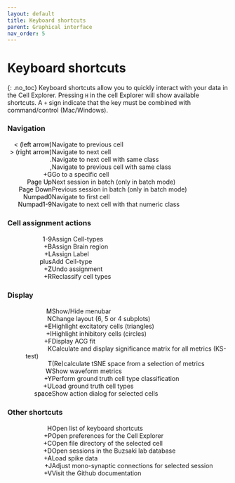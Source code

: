 ```yaml
---
layout: default
title: Keyboard shortcuts
parent: Graphical interface
nav_order: 5
---
```

<style>
dl {
    padding: 0.1em;
  }
  dt {
    float: left;
    clear: left;
    width: 100px;
    text-align: right;
    color: black;
  }
  }
  dd {
    margin: 0 0 0 110px;
    padding: 0 0 0.5em 0;
  }
</style>

# Keyboard shortcuts
{: .no_toc}
Keyboard shortcuts allow you to quickly interact with your data in the Cell Explorer. Pressing `H` in the cell Explorer will show available shortcuts. A `+` sign indicate that the key must be combined with command/control (Mac/Windows).

### Navigation
<dl>
  <dt>< (left arrow)</dt>
  <dd>Navigate to previous cell</dd>
  <dt>> (right arrow)</dt>
  <dd>Navigate to next cell</dd>
  <dt>.</dt>
  <dd>Navigate to next cell with same class</dd>
  <dt>,</dt>
  <dd>Navigate to previous cell with same class</dd>
  <dt>+G</dt>
  <dd>Go to a specific cell</dd>
  <dt>Page Up</dt>
  <dd>Next session in batch (only in batch mode)</dd>
  <dt>Page Down</dt>
  <dd>Previous session in batch (only in batch mode)</dd>
  <dt>Numpad0</dt>
  <dd>Navigate to first cell</dd>
  <dt>Numpad1-9</dt>
  <dd>Navigate to next cell with that numeric class</dd>
</dl>

### Cell assignment actions
<dl>
  <dt>1-9</dt>
  <dd>Assign Cell-types</dd>
  <dt>+B</dt>
  <dd>Assign Brain region</dd>
  <dt>+L</dt>
  <dd>Assign Label</dd>
  <dt>plus</dt>
  <dd>Add Cell-type</dd>
  <dt>+Z</dt>
  <dd>Undo assignment</dd>
  <dt>+R</dt>
  <dd>Reclassify cell types</dd>
</dl>

### Display
<dl>
  <dt>M</dt>
  <dd>Show/Hide menubar</dd>
  <dt>N</dt>
  <dd>Change layout (6, 5 or 4 subplots)</dd>
  <dt>+E</dt>
  <dd>Highlight excitatory cells (triangles)</dd>
  <dt>+I</dt>
  <dd>Highlight inhibitory cells (circles)</dd>
  <dt>+F</dt>
  <dd>Display ACG fit</dd>
  <dt>K</dt>
  <dd>Calculate and display significance matrix for all metrics (KS-test)</dd>
  <dt>T</dt>
  <dd>(Re)calculate tSNE space from a selection of metrics</dd>
  <dt>W</dt>
  <dd>Show waveform metrics</dd>
  <dt>+Y</dt>
  <dd>Perform ground truth cell type classification</dd>
  <dt>+U</dt>
  <dd>Load ground truth cell types</dd>
  <dt>space</dt>
  <dd>Show action dialog for selected cells</dd>
</dl>

### Other shortcuts
<dl>
  <dt>H</dt>
  <dd>Open list of keyboard shortcuts</dd>
  <dt>+P</dt>
  <dd>Open preferences for the Cell Explorer</dd>
  <dt>+C</dt>
  <dd>Open file directory of the selected cell</dd>
  <dt>+D</dt>
  <dd>Open sessions in the Buzsaki lab database</dd>
  <dt>+A</dt>
  <dd>Load spike data</dd>
  <dt>+J</dt>
  <dd>Adjust mono-synaptic connections for selected session</dd>
  <dt>+V</dt>
  <dd>Visit the Github documentation</dd>
</dl>

